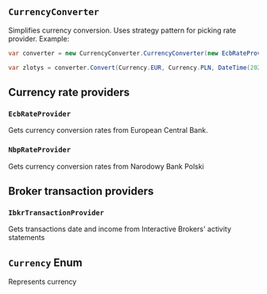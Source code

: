 ## `CurrencyConverter`

Simplifies currency conversion. Uses strategy pattern for picking rate provider.
Example:
```cs
var converter = new CurrencyConverter.CurrencyConverter(new EcbRateProvider());

var zlotys = converter.Convert(Currency.EUR, Currency.PLN, DateTime(2022, 05, 25), 10m);
```

## Currency rate providers

### `EcbRateProvider`
Gets currency conversion rates from European Central Bank.

### `NbpRateProvider`
Gets currency conversion rates from Narodowy Bank Polski

## Broker transaction providers

### `IbkrTransactionProvider`
Gets transactions date and income from Interactive Brokers' activity statements


## `Currency` Enum
Represents currency
